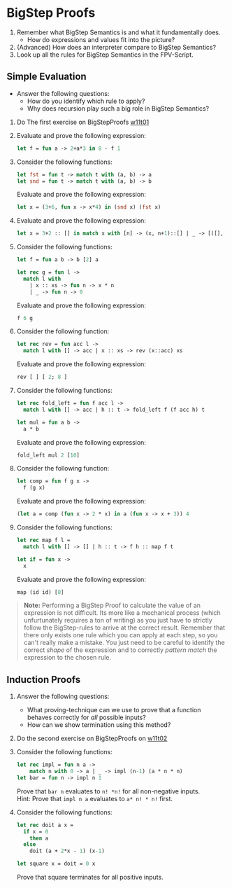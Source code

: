 # BigStep Proofs

1. Remember what BigStep Semantics is and what it fundamentally does.
   + How do expressions and values fit into the picture?
2. (Advanced) How does an interpreter compare to BigStep Semantics?
3. Look up all the rules for BigStep Semantics in the FPV-Script.

## Simple Evaluation

+  Answer the following questions:
   + How do you identify which rule to apply?
   + Why does recursion play such a big role in BigStep Semantics?

1. Do The first exercise on BigStepProofs [w11t01](https://artemis.ase.in.tum.de/courses/253/exercises/10336)

2. Evaluate and prove the following expression:

    ```ocaml
    let f = fun a -> 2+a*3 in 8 - f 1
    ```

3. Consider the following functions:

    ```ocaml
    let fst = fun t -> match t with (a, b) -> a
    let snd = fun t -> match t with (a, b) -> b
    ```

    Evaluate and prove the following expression:

    ```ocaml
    let x = (3+6, fun x -> x*4) in (snd x) (fst x)
    ```

4. Evaluate and prove the following expression:

    ```ocaml
    let x = 3+2 :: [] in match x with [n] -> (x, n+1)::[] | _ -> [([], 0)]
    ```

5. Consider the following functions:

    ```ocaml
    let f = fun a b -> b [2] a

    let rec g = fun l -> 
      match l with
        | x :: xs -> fun n -> x * n
        | _ -> fun n -> 0
    ```

    Evaluate and prove the following expression:

    ```ocaml
    f 6 g
    ```

6. Consider the following function:

    ```ocaml
    let rec rev = fun acc l ->
      match l with [] -> acc | x :: xs -> rev (x::acc) xs
    ```

    Evaluate and prove the following expression:

    ```ocaml
    rev [ ] [ 2; 8 ]
    ```

7. Consider the following functions:

    ```ocaml
    let rec fold_left = fun f acc l ->
      match l with [] -> acc | h :: t -> fold_left f (f acc h) t

    let mul = fun a b ->
      a * b
    ```

    Evaluate and prove the following expression:

    ```ocaml
    fold_left mul 2 [10]
    ```

8. Consider the following function:

    ```ocaml
    let comp = fun f g x ->
      f (g x)
    ```

    Evaluate and prove the following expression:

    ```ocaml
    (let a = comp (fun x -> 2 * x) in a (fun x -> x + 3)) 4
   ```

9.  Consider the following functions:

    ```ocaml
    let rec map f l =
      match l with [] -> [] | h :: t -> f h :: map f t

    let if = fun x ->
      x
    ```

    Evaluate and prove the following expression:

    ```ocaml
    map (id id) [8]
    ```

> **Note:** Performing a BigStep Proof to calculate the value of an expression is not difficult. Its more like a mechanical process (which unfurtunately requires a ton of writing) as you just have to strictly follow the BigStep-rules to arrive at the correct result. Remember that there only exists one rule which you can apply at each step, so you can't really make a mistake. You just need to be careful to identify the correct *shape* of the expression and to correctly *pattern match* the expression to the chosen rule.

## Induction Proofs

1. Answer the following questions:
   + What proving-technique can we use to prove that a function behaves correctly for *all* possible inputs?
   + How can we show termination using this method?

2. Do the second exercise on BigStepProofs on [w11t02](https://artemis.ase.in.tum.de/courses/253/exercises/10337)

3. Consider the following functions:

    ```ocaml
    let rec impl = fun n a -> 
        match n with 0 -> a | _ -> impl (n-1) (a * n * n)
    let bar = fun n -> impl n 1
    ```

    Prove that ```bar n``` evaluates to ```n! *n!``` for all non-negative inputs.\
    Hint: Prove that ```impl n a``` evaluates to ```a* n! * n!``` first.
4. Consider the following functions:

   ```ocaml
   let rec doit a x =
     if x = 0
       then a
     else
       doit (a + 2*x - 1) (x-1)

   let square x = doit = 0 x
   ```

   Prove that square terminates for all positive inputs.
